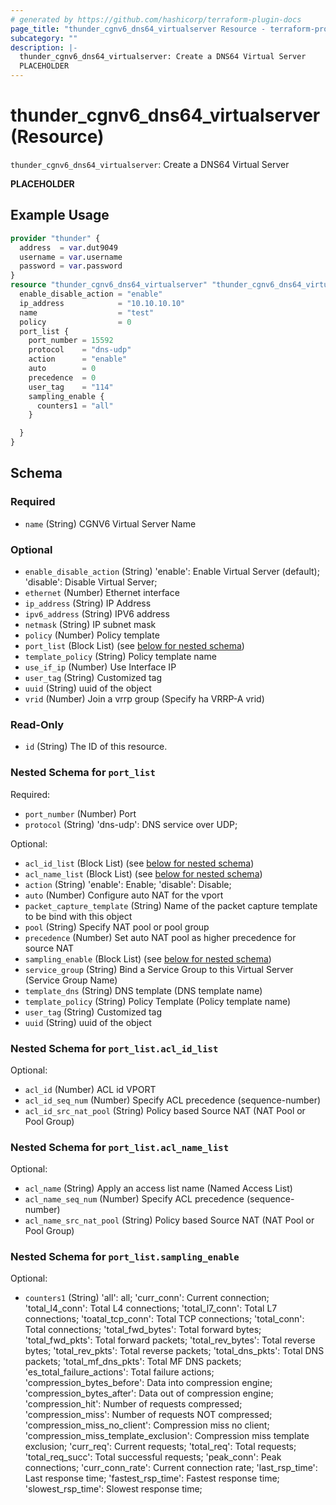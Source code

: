 ```yaml
---
# generated by https://github.com/hashicorp/terraform-plugin-docs
page_title: "thunder_cgnv6_dns64_virtualserver Resource - terraform-provider-thunder"
subcategory: ""
description: |-
  thunder_cgnv6_dns64_virtualserver: Create a DNS64 Virtual Server
  PLACEHOLDER
---
```


# thunder_cgnv6_dns64_virtualserver (Resource)

`thunder_cgnv6_dns64_virtualserver`: Create a DNS64 Virtual Server

__PLACEHOLDER__

## Example Usage

```terraform
provider "thunder" {
  address  = var.dut9049
  username = var.username
  password = var.password
}
resource "thunder_cgnv6_dns64_virtualserver" "thunder_cgnv6_dns64_virtualserver" {
  enable_disable_action = "enable"
  ip_address            = "10.10.10.10"
  name                  = "test"
  policy                = 0
  port_list {
    port_number = 15592
    protocol    = "dns-udp"
    action      = "enable"
    auto        = 0
    precedence  = 0
    user_tag    = "114"
    sampling_enable {
      counters1 = "all"
    }

  }
}
```

<!-- schema generated by tfplugindocs -->
## Schema

### Required

- `name` (String) CGNV6 Virtual Server Name

### Optional

- `enable_disable_action` (String) 'enable': Enable Virtual Server (default); 'disable': Disable Virtual Server;
- `ethernet` (Number) Ethernet interface
- `ip_address` (String) IP Address
- `ipv6_address` (String) IPV6 address
- `netmask` (String) IP subnet mask
- `policy` (Number) Policy template
- `port_list` (Block List) (see [below for nested schema](#nestedblock--port_list))
- `template_policy` (String) Policy template name
- `use_if_ip` (Number) Use Interface IP
- `user_tag` (String) Customized tag
- `uuid` (String) uuid of the object
- `vrid` (Number) Join a vrrp group (Specify ha VRRP-A vrid)

### Read-Only

- `id` (String) The ID of this resource.

<a id="nestedblock--port_list"></a>
### Nested Schema for `port_list`

Required:

- `port_number` (Number) Port
- `protocol` (String) 'dns-udp': DNS service over UDP;

Optional:

- `acl_id_list` (Block List) (see [below for nested schema](#nestedblock--port_list--acl_id_list))
- `acl_name_list` (Block List) (see [below for nested schema](#nestedblock--port_list--acl_name_list))
- `action` (String) 'enable': Enable; 'disable': Disable;
- `auto` (Number) Configure auto NAT for the vport
- `packet_capture_template` (String) Name of the packet capture template to be bind with this object
- `pool` (String) Specify NAT pool or pool group
- `precedence` (Number) Set auto NAT pool as higher precedence for source NAT
- `sampling_enable` (Block List) (see [below for nested schema](#nestedblock--port_list--sampling_enable))
- `service_group` (String) Bind a Service Group to this Virtual Server (Service Group Name)
- `template_dns` (String) DNS template (DNS template name)
- `template_policy` (String) Policy Template (Policy template name)
- `user_tag` (String) Customized tag
- `uuid` (String) uuid of the object

<a id="nestedblock--port_list--acl_id_list"></a>
### Nested Schema for `port_list.acl_id_list`

Optional:

- `acl_id` (Number) ACL id VPORT
- `acl_id_seq_num` (Number) Specify ACL precedence (sequence-number)
- `acl_id_src_nat_pool` (String) Policy based Source NAT (NAT Pool or Pool Group)


<a id="nestedblock--port_list--acl_name_list"></a>
### Nested Schema for `port_list.acl_name_list`

Optional:

- `acl_name` (String) Apply an access list name (Named Access List)
- `acl_name_seq_num` (Number) Specify ACL precedence (sequence-number)
- `acl_name_src_nat_pool` (String) Policy based Source NAT (NAT Pool or Pool Group)


<a id="nestedblock--port_list--sampling_enable"></a>
### Nested Schema for `port_list.sampling_enable`

Optional:

- `counters1` (String) 'all': all; 'curr_conn': Current connection; 'total_l4_conn': Total L4 connections; 'total_l7_conn': Total L7 connections; 'toatal_tcp_conn': Total TCP connections; 'total_conn': Total connections; 'total_fwd_bytes': Total forward bytes; 'total_fwd_pkts': Total forward packets; 'total_rev_bytes': Total reverse bytes; 'total_rev_pkts': Total reverse packets; 'total_dns_pkts': Total DNS packets; 'total_mf_dns_pkts': Total MF DNS packets; 'es_total_failure_actions': Total failure actions; 'compression_bytes_before': Data into compression engine; 'compression_bytes_after': Data out of compression engine; 'compression_hit': Number of requests compressed; 'compression_miss': Number of requests NOT compressed; 'compression_miss_no_client': Compression miss no client; 'compression_miss_template_exclusion': Compression miss template exclusion; 'curr_req': Current requests; 'total_req': Total requests; 'total_req_succ': Total successful requests; 'peak_conn': Peak connections; 'curr_conn_rate': Current connection rate; 'last_rsp_time': Last response time; 'fastest_rsp_time': Fastest response time; 'slowest_rsp_time': Slowest response time;


